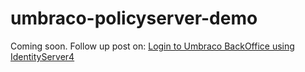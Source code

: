 # umbraco-policyserver-demo
Coming soon. 
Follow up post on: [Login to Umbraco BackOffice using IdentityServer4](https://yuriburger.net/2017/04/26/login-to-umbraco-backoffice-using-identityserver4/)